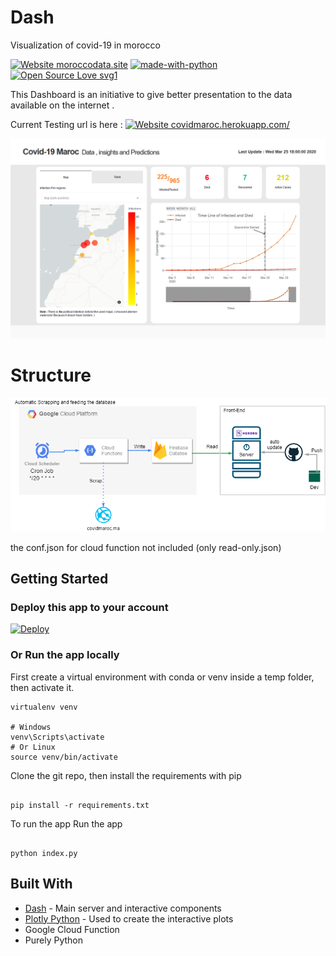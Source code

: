 # Dash 

Visualization of covid-19 in morocco

[![Website moroccodata.site](https://img.shields.io/website-up-down-green-red/http/moroccodata.site.svg)](https://moroccodata.site) 
[![made-with-python](https://img.shields.io/badge/Made%20with-Python-1f425f.svg)](https://www.python.org/)
[![Open Source Love svg1](https://badges.frapsoft.com/os/v1/open-source.svg?v=103)](https://github.com/Med-ELOMARI/marocovid19-dashboard)

This Dashboard is an initiative to give better presentation to the data available on the internet .
 
Current Testing url is here : [![Website covidmaroc.herokuapp.com/](https://img.shields.io/website-up-down-green-red/http/covidmaroc.herokuapp.com/.svg)](https://covidmaroc.herokuapp.com/) 

![](assets/images/Screenshot.png)
 
# Structure

![](assets/images/structure.png)

the conf.json for cloud function not included (only read-only.json) 
## Getting Started

### Deploy this app to your account

[![Deploy](https://www.herokucdn.com/deploy/button.svg)](https://heroku.com/deploy)

### Or Run the app locally

First create a virtual environment with conda or venv inside a temp folder, then activate it.

```
virtualenv venv

# Windows
venv\Scripts\activate
# Or Linux
source venv/bin/activate

```

Clone the git repo, then install the requirements with pip

```

pip install -r requirements.txt

```

To run the app
Run the app

```

python index.py

```

## Built With

- [Dash](https://dash.plot.ly/) - Main server and interactive components
- [Plotly Python](https://plot.ly/python/) - Used to create the interactive plots
- Google Cloud Function
- Purely Python 